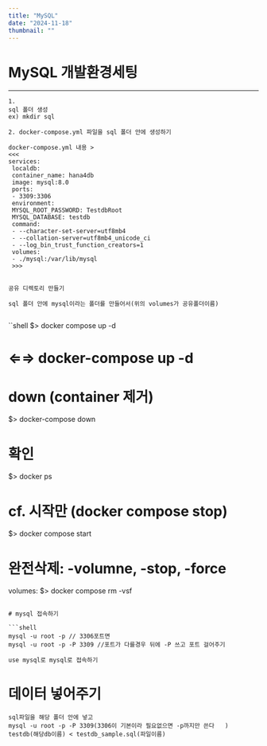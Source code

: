```yaml
---
title: "MySQL"
date: "2024-11-18"
thumbnail: ""
---
```


# MySQL 개발환경세팅
---


```shell
1.
sql 폴더 생성
ex) mkdir sql

2. docker-compose.yml 파일을 sql 폴더 안에 생성하기

docker-compose.yml 내용 >
<<<
services:
 localdb:
 container_name: hana4db
 image: mysql:8.0
 ports:
 - 3309:3306
 environment:
 MYSQL_ROOT_PASSWORD: TestdbRoot
 MYSQL_DATABASE: testdb
 command:
 - --character-set-server=utf8mb4
 - --collation-server=utf8mb4_unicode_ci
 - --log_bin_trust_function_creators=1
 volumes:
 - ./mysql:/var/lib/mysql
 >>>

```

```shell

공유 디렉토리 만들기

sql 폴더 안에 mysql이라는 폴더를 만들어서(위의 volumes가 공유폴더이름)


```



``shell
$> docker compose up -d
# ⇐⇒ docker-compose up -d

# down (container 제거)
$> docker-compose down

# 확인
$> docker ps

# cf. 시작만 (docker compose stop)
$> docker compose start

# 완전삭제: -volumne, -stop, -force
volumes: $> docker compose rm -vsf


```

# mysql 접속하기

```shell
mysql -u root -p // 3306포트면
mysql -u root -p -P 3309 //포트가 다를경우 뒤에 -P 쓰고 포트 걸어주기

use mysql로 mysql로 접속하기
```


# 데이터 넣어주기

```shell
sql파일을 해당 폴더 안에 넣고
mysql -u root -p -P 3309(3306이 기본이라 필요없으면 -p까지만 쓴다   ) testdb(해당db이름) < testdb_sample.sql(파일이름)
```